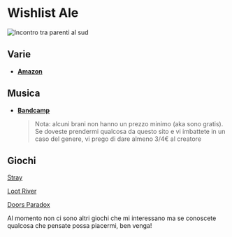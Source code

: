 # Wishlist Ale
![Incontro tra parenti al sud](https://media.tenor.com/FBek4WwJD1oAAAAd/fighting-people-fighting.gif)

## Varie
- [**Amazon**](https://www.amazon.it/hz/wishlist/ls/163ZIKGBFYIVL/ref=nav_wishlist_lists_1?_encoding=UTF8&type=wishlist)

## Musica
- [**Bandcamp**](https://bandcamp.com/thirdhawk/wishlist)
  > Nota: alcuni brani non hanno un prezzo minimo (aka sono gratis). Se doveste prendermi qualcosa da  questo sito e vi imbattete in un caso del genere, vi prego di dare almeno 3/4€ al creatore

## Giochi
[Stray](https://store.steampowered.com/app/1332010/Stray/)

[Loot River](https://store.steampowered.com/app/1494260/Loot_River/)

[Doors Paradox](https://store.steampowered.com/app/1622770/Doors_Paradox/)

Al momento non ci sono altri giochi che mi interessano ma se conoscete qualcosa che pensate possa piacermi, ben venga!
